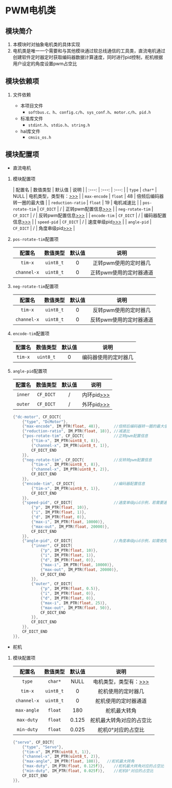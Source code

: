 # PWM电机类

## 模块简介

1. 本模块时对抽象电机类的具体实现
2. 电机类是唯一一个需要和与其他模块通过软总线通信的工具类，直流电机通过创建软件定时器定时获取编码器数据计算速度，同时进行pid控制，舵机根据用户设定的角度设置pwm占空比

## 模块依赖项

1. 文件依赖

    - 本项目文件
      	- `softbus.c、h`、`config.c/h`、`sys_conf.h`、`motor.c/h`、`pid.h`
  	- 标准库文件
    	- `stdint.h`、`stdio.h`、`string.h`
    - hal库文件 
        - `cmsis_os.h`

## 模块配置项

- 直流电机

1. 模块配置项
    
    | 配置名 | 数值类型 | 默认值 | 说明 |
    | :---: | :---: | :---: |
    | `type`            | `char*`    | NULL   | 电机类型，类型有：[>>>](../README.md/#模块配置项) |
    | `max-encode`      | `float`    | 48     | 倍频后编码器转一圈的最大值 |
	| `reduction-ratio` | `float`    | 19     | 电机减速比 |
	| `pos-rotate-tim`  | `CF_DICT`  | / | 正转pwm配置信息[>>>](#motor2) |
	| `neg-rotate-tim`  | `CF_DICT`  | / | 反转pwm配置信息[>>>](#motor3) |
	| `encode-tim`      | `CF_DICT`  | / | 编码器配置信息[>>>](#motor4) |
	| `speed-pid`       | `CF_DICT`  | / | 速度单级pid[>>>](../../controller/README.md/#模块配置项) |
	| `angle-pid`       | `CF_DICT`  | / | 角度串级pid[>>>](#motor5) |

2. <span id='motor2'/>`pos-rotate-tim`配置项

    | 配置名 | 数值类型 | 默认值 | 说明 |
    | :---: | :---: | :---: | :---: |
    | `tim-x`     | `uint8_t` | 0 | 正转pwm使用的定时器几   |
    | `channel-x` | `uint8_t` | 0 | 正转pwm使用的定时器通道 |

3. <span id='motor3'/>`neg-rotate-tim`配置项

    | 配置名 | 数值类型 | 默认值 | 说明 |
    | :---: | :---: | :---: | :---: |
    | `tim-x`     | `uint8_t` | 0 | 反转pwm使用的定时器几   |
    | `channel-x` | `uint8_t` | 0 | 反转pwm使用的定时器通道 |

4. <span id='motor4'/>`encode-tim`配置项

    | 配置名 | 数值类型 | 默认值 | 说明 |
    | :---: | :---: | :---: | :---: |
    | `tim-x` | `uint8_t` | 0 | 编码器使用的定时器几 |

5. <span id='motor5'/>`angle-pid`配置项

    | 配置名 | 数值类型 | 默认值 | 说明 |
    | :---: | :---: | :---: | :---: |
    | `inner` | `CF_DICT`  | / | 内环pid[>>>](../../controller/README.md/#模块配置项) |
    | `outer` | `CF_DICT`  | / | 外环pid[>>>](../../controller/README.md/#模块配置项) |

	```c
	{"dc-motor", CF_DICT{
		{"type", "DcMotor"},
		{"max-encode", IM_PTR(float, 48)},		//倍频后编码器转一圈的最大值
		{"reduction-ratio", IM_PTR(float, 18)},	//减速比
		{"pos-rotate-tim", CF_DICT{       		//正转pwm配置信息
			{"tim-x", IM_PTR(uint8_t, 8)},
			{"channel-x", IM_PTR(uint8_t, 1)},
			CF_DICT_END
		}},
		{"neg-rotate-tim", CF_DICT{				//反转转pwm配置信息      
			{"tim-x", IM_PTR(uint8_t, 8)},
			{"channel-x", IM_PTR(uint8_t, 2)},
			CF_DICT_END
		}},
		{"encode-tim", CF_DICT{					//编码器配置信息
			{"tim-x", IM_PTR(uint8_t, 1)},
			CF_DICT_END
		}},
		{"speed-pid", CF_DICT{                  //速度单级pid示例，若需要速度模式就配置速度pid，需要角度模式就配置角度pid，若两个模式需要来回切换，则两个都配置
			{"p", IM_PTR(float, 10)},
			{"i", IM_PTR(float, 1)},
			{"d", IM_PTR(float, 0)},
			{"max-i", IM_PTR(float, 10000)},
			{"max-out", IM_PTR(float, 20000)},
			CF_DICT_END
		}},
		{"angle-pid", CF_DICT{                  //角度串级pid示例，如需使用串级pid照此模板配置即可
			{"inner", CF_DICT{
				{"p", IM_PTR(float, 10)},
				{"i", IM_PTR(float, 1)},
				{"d", IM_PTR(float, 0)},
				{"max-i", IM_PTR(float, 10000)},
				{"max-out", IM_PTR(float, 20000)},
				CF_DICT_END
			}},
			{"outer", CF_DICT{
				{"p", IM_PTR(float, 0.5)},
				{"i", IM_PTR(float, 0)},
				{"d", IM_PTR(float, 0)},
				{"max-i", IM_PTR(float, 25)},
				{"max-out", IM_PTR(float, 50)},
				CF_DICT_END
			}},
			CF_DICT_END
		}},
		CF_DICT_END
	}},
	```
- 舵机

1. 模块配置项
    
    | 配置名 | 数值类型 | 默认值 | 说明 |
    | :---: | :---: | :---: | :---: |
    | `type`      | `char*` | NULL  | 电机类型，类型有：[>>>](../README.md/#模块配置项) |
    | `tim-x`     | `uint8_t` | 0   | 舵机使用的定时器几 |
	| `channel-x` | `uint8_t` | 0   | 舵机使用的定时器通道 |
	| `max-angle` | `float` | 180   | 舵机最大转角 |
	| `max-duty`  | `float` | 0.125 | 舵机最大转角对应的占空比 |
	| `min-duty`  | `float` | 0.025 | 舵机0°对应的占空比 |

	```c
	{"servo", CF_DICT{
		{"type", "Servo"},
		{"tim-x", IM_PTR(uint8_t, 1)},
		{"channel-x", IM_PTR(uint8_t, 2)},
		{"max-angle", IM_PTR(float, 180)},   //舵机最大转角
		{"max-duty", IM_PTR(float, 0.125f)},	//舵机最大转角对应的占空比
		{"min-duty", IM_PTR(float, 0.025f)},	//舵机0°对应的占空比
		CF_DICT_END
	}},
	```
